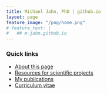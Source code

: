 ```yaml
---
title: Michael Jahn, PhD | github.io
layout: page
feature_image: "/png/home.png"
# feature_text: |
#   ## m-jahn.github.io
---
```


### Quick links

- [About this page](about)
- [Resources for scientific projects](projects)
- [My publications](publications)
- [Curriculum vitae](CV)
